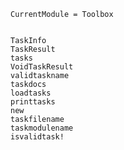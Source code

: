 ```@meta
CurrentModule = Toolbox
```

```@contents
```

```@docs
TaskInfo
TaskResult
tasks
VoidTaskResult
validtaskname
taskdocs
loadtasks
printtasks
new
taskfilename
taskmodulename
isvalidtask!
```
